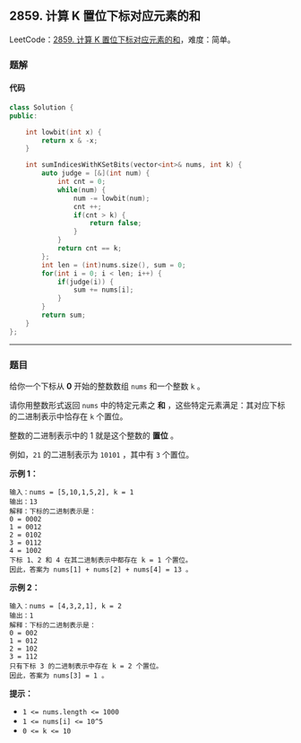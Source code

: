 ## 2859. 计算 K 置位下标对应元素的和

LeetCode：[2859. 计算 K 置位下标对应元素的和](https://leetcode.cn/problems/sum-of-values-at-indices-with-k-set-bits/)，难度：简单。

### 题解

#### 代码

```c++
class Solution {
public:

    int lowbit(int x) {
        return x & -x;
    }

    int sumIndicesWithKSetBits(vector<int>& nums, int k) {
        auto judge = [&](int num) {
            int cnt = 0;
            while(num) {
                num -= lowbit(num);
                cnt ++;
                if(cnt > k) {
                    return false;
                }
            }
            return cnt == k;
        };
        int len = (int)nums.size(), sum = 0;
        for(int i = 0; i < len; i++) {
            if(judge(i)) {
                sum += nums[i];
            }
        }
        return sum;
    }
};
```



---



### 题目

给你一个下标从 **0** 开始的整数数组 `nums` 和一个整数 `k` 。

请你用整数形式返回 `nums` 中的特定元素之 **和** ，这些特定元素满足：其对应下标的二进制表示中恰存在 `k` 个置位。

整数的二进制表示中的 1 就是这个整数的 **置位** 。

例如，`21` 的二进制表示为 `10101` ，其中有 `3` 个置位。

 

**示例 1：**

```
输入：nums = [5,10,1,5,2], k = 1
输出：13
解释：下标的二进制表示是： 
0 = 0002
1 = 0012
2 = 0102
3 = 0112
4 = 1002 
下标 1、2 和 4 在其二进制表示中都存在 k = 1 个置位。
因此，答案为 nums[1] + nums[2] + nums[4] = 13 。
```

**示例 2：**

```
输入：nums = [4,3,2,1], k = 2
输出：1
解释：下标的二进制表示是： 
0 = 002
1 = 012
2 = 102
3 = 112
只有下标 3 的二进制表示中存在 k = 2 个置位。
因此，答案为 nums[3] = 1 。
```

 

**提示：**

- `1 <= nums.length <= 1000`
- `1 <= nums[i] <= 10^5`
- `0 <= k <= 10`


